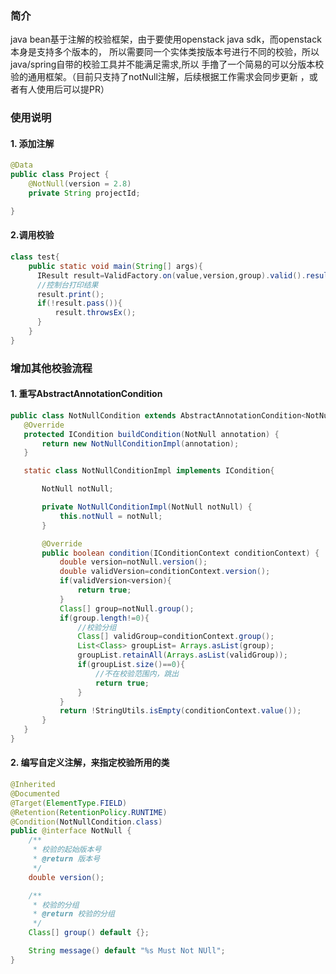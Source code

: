 ### 简介

java bean基于注解的校验框架，由于要使用openstack java sdk，而openstack本身是支持多个版本的，
所以需要同一个实体类按版本号进行不同的校验，所以java/spring自带的校验工具并不能满足需求,所以
手撸了一个简易的可以分版本校验的通用框架。（目前只支持了notNull注解，后续根据工作需求会同步更新
，或者有人使用后可以提PR）

### 使用说明

#### 1. 添加注解

````java
@Data
public class Project {
    @NotNull(version = 2.8)
    private String projectId;

}
````

#### 2.调用校验

````java
class test{
    public static void main(String[] args){
      IResult result=ValidFactory.on(value,version,group).valid().result();
      //控制台打印结果
      result.print();
      if(!result.pass()){
          result.throwsEx();
      }
    }
}
````

### 增加其他校验流程

#### 1. 重写AbstractAnnotationCondition
 
 ````java
public class NotNullCondition extends AbstractAnnotationCondition<NotNull> {
    @Override
    protected ICondition buildCondition(NotNull annotation) {
        return new NotNullConditionImpl(annotation);
    }

    static class NotNullConditionImpl implements ICondition{

        NotNull notNull;

        private NotNullConditionImpl(NotNull notNull) {
            this.notNull = notNull;
        }

        @Override
        public boolean condition(IConditionContext conditionContext) {
            double version=notNull.version();
            double validVersion=conditionContext.version();
            if(validVersion<version){
                return true;
            }
            Class[] group=notNull.group();
            if(group.length!=0){
                //校验分组
                Class[] validGroup=conditionContext.group();
                List<Class> groupList= Arrays.asList(group);
                groupList.retainAll(Arrays.asList(validGroup));
                if(groupList.size()==0){
                    //不在校验范围内，跳出
                    return true;
                }
            }
            return !StringUtils.isEmpty(conditionContext.value());
        }
    }
}
````   

#### 2. 编写自定义注解，来指定校验所用的类

````java
@Inherited
@Documented
@Target(ElementType.FIELD)
@Retention(RetentionPolicy.RUNTIME)
@Condition(NotNullCondition.class)
public @interface NotNull {
    /**
     * 校验的起始版本号
     * @return 版本号
     */
    double version();

    /**
     * 校验的分组
     * @return 校验的分组
     */
    Class[] group() default {};

    String message() default "%s Must Not NUll";
}
````
